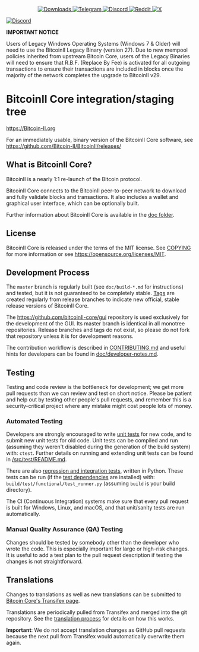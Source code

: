 <p align="center">
  <a href="https://github.com/Bitcoin-II/BitcoinII/releases">
    <img src="https://img.shields.io/github/downloads/Bitcoin-II/BitcoinII/total?style=for-the-badge" alt="Downloads">
  </a>
  <a href="https://t.me/+mc19GB_d5yo3Yjg5">
    <img src="https://img.shields.io/badge/Telegram-Join%20Chat-blue?logo=telegram&style=for-the-badge" alt="Telegram">
  </a>
  <a href="https://discord.gg/aqc9c8GB">
    <img src="https://img.shields.io/discord/123456789012345678?label=Discord&logo=discord&style=for-the-badge" alt="Discord">
  </a>
  <a href="https://reddit.com/r/BitcoinII">
    <img src="https://img.shields.io/reddit/subreddit-subscribers/BitcoinII?label=Reddit&style=for-the-badge" alt="Reddit">
  </a>
  <a href="https://x.com/bc2org">
    <img src="https://img.shields.io/badge/X-Follow-black?logo=twitter&style=for-the-badge" alt="X">
  </a>
</p>
  <a href="https://discord.gg/1390803064033906820">
    <img src="https://img.shields.io/discord/123456789012345678?label=Discord&logo=discord&style=for-the-badge" alt="Discord">
  </a>



**IMPORTANT NOTICE**

Users of Legacy Windows Operating Systems (Windows 7 & Older) will need to use the BitcoinII Legacy Binary (version 27).
Due to new mempool policies inherited from upstream Bitcoin Core, users of the Legacy Binaries will need to ensure
that R.B.F. (Replace By Fee) is activated for all outgoing transactions to ensure their transactions are included in
blocks once the majority of the network completes the upgrade to BitcoinII v29. 



BitcoinII Core integration/staging tree
=====================================

https://Bitcoin-II.org

For an immediately usable, binary version of the BitcoinII Core software, see
https://github.com/Bitcoin-II/BitcoinII/releases/

What is BitcoinII Core?
---------------------

BitcoinII is a nearly 1:1 re-launch of the Bitcoin protocol. 

BitcoinII Core connects to the BitcoinII peer-to-peer network to download and fully
validate blocks and transactions. It also includes a wallet and graphical user
interface, which can be optionally built.

Further information about BitcoinII Core is available in the [doc folder](/doc).

License
-------

BitcoinII Core is released under the terms of the MIT license. See [COPYING](COPYING) for more
information or see https://opensource.org/licenses/MIT.

Development Process
-------------------

The `master` branch is regularly built (see `doc/build-*.md` for instructions) and tested, but it is not guaranteed to be
completely stable. [Tags](https://github.com/bitcoin-II/bitcoinII/tags) are created
regularly from release branches to indicate new official, stable release versions of BitcoinII Core.

The https://github.com/bitcoinII-core/gui repository is used exclusively for the
development of the GUI. Its master branch is identical in all monotree
repositories. Release branches and tags do not exist, so please do not fork
that repository unless it is for development reasons.

The contribution workflow is described in [CONTRIBUTING.md](CONTRIBUTING.md)
and useful hints for developers can be found in [doc/developer-notes.md](doc/developer-notes.md).

Testing
-------

Testing and code review is the bottleneck for development; we get more pull
requests than we can review and test on short notice. Please be patient and help out by testing
other people's pull requests, and remember this is a security-critical project where any mistake might cost people
lots of money.

### Automated Testing

Developers are strongly encouraged to write [unit tests](src/test/README.md) for new code, and to
submit new unit tests for old code. Unit tests can be compiled and run
(assuming they weren't disabled during the generation of the build system) with: `ctest`. Further details on running
and extending unit tests can be found in [/src/test/README.md](/src/test/README.md).

There are also [regression and integration tests](/test), written
in Python.
These tests can be run (if the [test dependencies](/test) are installed) with: `build/test/functional/test_runner.py`
(assuming `build` is your build directory).

The CI (Continuous Integration) systems make sure that every pull request is built for Windows, Linux, and macOS,
and that unit/sanity tests are run automatically.

### Manual Quality Assurance (QA) Testing

Changes should be tested by somebody other than the developer who wrote the
code. This is especially important for large or high-risk changes. It is useful
to add a test plan to the pull request description if testing the changes is
not straightforward.

Translations
------------

Changes to translations as well as new translations can be submitted to
[Bitcoin Core's Transifex page](https://www.transifex.com/bitcoin/bitcoin/).

Translations are periodically pulled from Transifex and merged into the git repository. See the
[translation process](doc/translation_process.md) for details on how this works.

**Important**: We do not accept translation changes as GitHub pull requests because the next
pull from Transifex would automatically overwrite them again.
